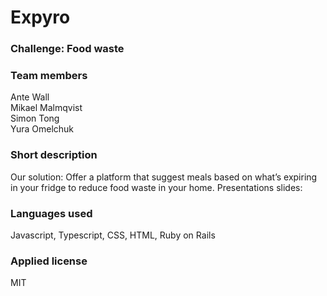 # Expyro

### Challenge: Food waste


### Team members 
Ante Wall<br>
Mikael Malmqvist<br>
Simon Tong<br>
Yura Omelchuk<br>

### Short description
Our solution: Offer a platform that suggest meals based on what’s expiring in your fridge to reduce food waste in your home.
Presentations slides: 

### Languages used
Javascript, Typescript, CSS, HTML, Ruby on Rails

### Applied license
MIT